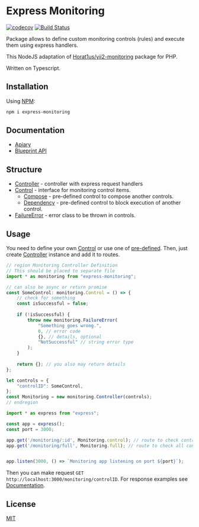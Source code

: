 # Express Monitoring
[![codecov](https://codecov.io/gh/Horat1us/express-monitoring/branch/master/graph/badge.svg)](https://codecov.io/gh/Horat1us/express-monitoring)
[![Build Status](https://travis-ci.org/Horat1us/express-monitoring.svg?branch=master)](https://travis-ci.org/Horat1us/express-monitoring)

Package allows to define custom monitoring controls (rules)
and execute them using express handlers.

This NodeJS adaptation of [Horat1us/yii2-monitoring](https://github.com/Horat1us/yii2-monitoring)
package for PHP.

Written on Typescript.

## Installation
Using [NPM](https://www.npmjs.com/package/express-monitoring):
```bash
npm i express-monitoring
```

## Documentation
- [Apiary](https://yii2monitoring.docs.apiary.io/)
- [Blueprint API](https://github.com/Horat1us/yii2-monitoring/blob/1.2.1/apiary.apib)

## Structure
- [Controller](./src/Controller.ts) - controller with express request handlers
- [Control](./src/Control.ts) - interface for monitoring control items.
    - [Compose](./src/controls/Compose.ts) - pre-defined control to compose another controls.
    - [Dependency](./src/controls/Dependency.ts) - pre-defined control to block execution of another control.
- [FailureError](./src/FailureError.ts) - error class to be thrown in controls.

## Usage

You need to define your own [Control](./src/Control.ts) or use one of [pre-defined](./src/controls).
Then, just create [Controller](./src/Controller.ts) instance and add it to routes.

```typescript
// region Monitoring Controller Definition
// This should be placed to separate file
import * as monitoring from "express-monitoring";

// can also be async or return promise
const SomeControl: monitoring.Control = () => {
    // check for something
    const isSuccessful = false;
    
    if (!isSuccessful) {
        throw new monitoring.FailureError(
            "Something goes wrong.",
            0, // error code
            {}, // details, optional
            "NotSuccessful" // string error type
        );
    }
    
    return {}; // you also may return details
};

let controls = {
    "controlID": SomeControl, 
};
const Monitoring = new monitoring.Controller(controls);
// endregion

import * as express from "express";

const app = express();
const port = 3000;

app.get('/monitoring/:id', Monitoring.control); // route to check controls separately
app.get('/monitoring/full', Monitoring.full); // route to check all controls by one request


app.listen(3000, () => `Monitoring app listening on port ${port}`);
```

Then you can make request `GET http://localhost:3000/monitoring/controlID`.
For response examples see [Documentation](#documentation).

## License
[MIT](./LICENSE)
